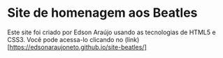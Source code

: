 # Site de homenagem aos Beatles
Este site foi criado por Edson Araújo usando as tecnologias de HTML5 e CSS3. Você pode acessa-lo clicando no (link)[https://edsonaraujoneto.github.io/site-beatles/]


